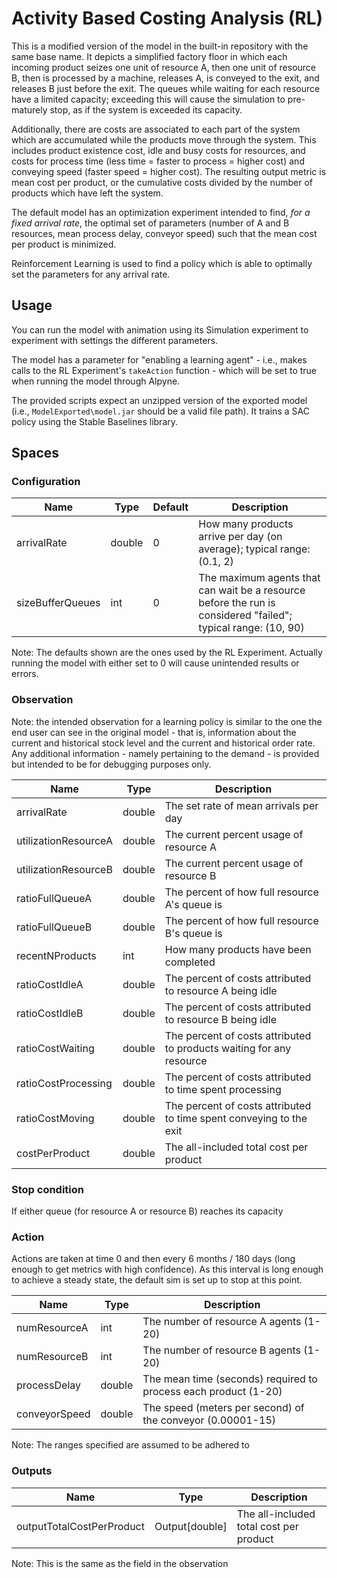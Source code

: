 # Activity Based Costing Analysis (RL)

This is a modified version of the model in the built-in repository with the same base name. It depicts a simplified factory floor in which each incoming product seizes one unit of resource A, then one unit of resource B, then is processed by a machine, releases A, is conveyed to the exit, and releases B just before the exit. The queues while waiting for each resource have a limited capacity; exceeding this will cause the simulation to pre-maturely stop, as if the system is exceeded its capacity.

Additionally, there are costs are associated to each part of the system which are accumulated while the products move through the system. This includes product existence cost, idle and busy costs for resources, and costs for process time (less time = faster to process = higher cost) and conveying speed (faster speed = higher cost). The resulting output metric is mean cost per product, or the cumulative costs divided by the number of products which have left the system.

The default model has an optimization experiment intended to find, *for a fixed arrival rate*, the optimal set of parameters (number of A and B resources, mean process delay, conveyor speed) such that the mean cost per product is minimized.

Reinforcement Learning is used to find a policy which is able to optimally set the parameters for any arrival rate.

## Usage

You can run the model with animation using its Simulation experiment to experiment with settings the different parameters.

The model has a parameter for "enabling a learning agent" - i.e., makes calls to the RL Experiment's `takeAction` function - which will be set to true when running the model through Alpyne.

The provided scripts expect an unzipped version of the exported model (i.e., `ModelExported\model.jar` should be a valid file path). It trains a SAC policy using the Stable Baselines library.

## Spaces

### Configuration

| Name             | Type   | Default | Description                                                                                                   |
|------------------|--------|---------|---------------------------------------------------------------------------------------------------------------|
| arrivalRate      | double | 0       | How many products arrive per day (on average); typical range: (0.1, 2)                                        |
| sizeBufferQueues | int    | 0       | The maximum agents that can wait be a resource before the run is considered "failed"; typical range: (10, 90) |

Note: The defaults shown are the ones used by the RL Experiment. Actually running the model with either set to 0 will cause unintended results or errors.

### Observation

Note: the intended observation for a learning policy is similar to the one the end user can see in the original model - that is, information about the current and historical stock level and the current and historical order rate. Any additional information - namely pertaining to the demand - is provided but intended to be for debugging purposes only.

| Name                 | Type   | Description                                                          |
|----------------------|--------|----------------------------------------------------------------------|
| arrivalRate          | double | The set rate of mean arrivals per day                                |
| utilizationResourceA | double | The current percent usage of resource A                              |
| utilizationResourceB | double | The current percent usage of resource B                              |
| ratioFullQueueA      | double | The percent of how full resource A's queue is                        |
| ratioFullQueueB      | double | The percent of how full resource B's queue is                        |
| recentNProducts      | int    | How many products have been completed                                |
| ratioCostIdleA       | double | The percent of costs attributed to resource A being idle             |
| ratioCostIdleB       | double | The percent of costs attributed to resource B being idle             |
| ratioCostWaiting     | double | The percent of costs attributed to products waiting for any resource |
| ratioCostProcessing  | double | The percent of costs attributed to time spent processing             |
| ratioCostMoving      | double | The percent of costs attributed to time spent conveying to the exit  |
| costPerProduct       | double | The all-included total cost per product                              |

### Stop condition
If either queue (for resource A or resource B) reaches its capacity

### Action

Actions are taken at time 0 and then every 6 months / 180 days (long enough to get metrics with high confidence).
As this interval is long enough to achieve a steady state, the default sim is set up to stop at this point.

| Name          | Type   | Description                                                     |
|---------------|--------|-----------------------------------------------------------------|
| numResourceA  | int    | The number of resource A agents (1-20)                          |
| numResourceB  | int    | The number of resource B agents (1-20)                          |
| processDelay  | double | The mean time (seconds) required to process each product (1-20) |
| conveyorSpeed | double | The speed (meters per second) of the conveyor (0.00001-15)      |

Note: The ranges specified are assumed to be adhered to

### Outputs

| Name                      | Type           | Description                             |
|---------------------------|----------------|-----------------------------------------|
| outputTotalCostPerProduct | Output[double] | The all-included total cost per product |

Note: This is the same as the field in the observation